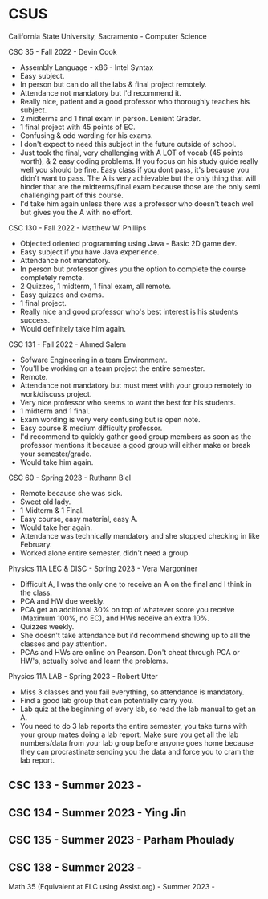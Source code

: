 # CSUS
California State University, Sacramento - Computer Science


CSC 35 - Fall 2022 - Devin Cook
  - Assembly Language - x86 - Intel Syntax
  - Easy subject.
  - In person but can do all the labs & final project remotely.
  - Attendance not mandatory but I'd recommend it.
  - Really nice, patient and a good professor who thoroughly teaches his subject.
  - 2 midterms and 1 final exam in person. Lenient Grader. 
  - 1 final project with 45 points of EC.
  - Confusing & odd wording for his exams.
  - I don't expect to need this subject in the future outside of school.
  - Just took the final, very challenging with A LOT of vocab (45 points worth), & 2 easy coding problems. If you focus on his study guide really well you should be fine. Easy class if you dont pass, it's because you didn't want to pass. The A is very achievable but the only thing that will hinder that are the midterms/final exam because those are the only semi challenging part of this course.
  - I'd take him again unless there was a professor who doesn't teach well but gives you the A with no effort. 


CSC 130 - Fall 2022 - Matthew W. Phillips
  - Objected oriented programming using Java - Basic 2D game dev.
  - Easy subject if you have Java experience.
  - Attendance not mandatory. 
  - In person but professor gives you the option to complete the course completely remote.
  - 2 Quizzes, 1 midterm, 1 final exam, all remote.
  - Easy quizzes and exams.
  - 1 final project.
  - Really nice and good professor who's best interest is his students success.
  - Would definitely take him again. 


CSC 131 - Fall 2022 - Ahmed Salem
  - Sofware Engineering in a team Environment.
  - You'll be working on a team project the entire semester.
  - Remote.
  - Attendance not mandatory but must meet with your group remotely to work/discuss project.
  - Very nice professor who seems to want the best for his students.
  - 1 midterm and 1 final. 
  - Exam wording is very very confusing but is open note.
  - Easy course & medium difficulty professor.
  - I'd recommend to quickly gather good group members as soon as the professor mentions it because a good group will either make or break your semester/grade.
  - Would take him again. 
  
  
CSC 60 - Spring 2023 - Ruthann Biel
  - Remote because she was sick.
  - Sweet old lady.
  - 1 Midterm & 1 Final.
  - Easy course, easy material, easy A.
  - Would take her again.
  - Attendance was technically mandatory and she stopped checking in like February.
  - Worked alone entire semester, didn't need a group.
  
  
Physics 11A LEC & DISC - Spring 2023 - Vera Margoniner
  - Difficult A, I was the only one to receive an A on the final and I think in the class.
  - PCA and HW due weekly.
  - PCA get an additional 30% on top of whatever score you receive (Maximum 100%, no EC), and HWs receive an extra 10%.
  - Quizzes weekly.
  - She doesn't take attendance but i'd recommend showing up to all the classes and pay attention.
  - PCAs and HWs are online on Pearson. Don't cheat through PCA or HW's, actually solve and learn the problems. 


Physics 11A LAB - Spring 2023 - Robert Utter
  - Miss 3 classes and you fail everything, so attendance is mandatory.
  - Find a good lab group that can potentially carry you.
  - Lab quiz at the beginning of every lab, so read the lab manual to get an A.
  - You need to do 3 lab reports the entire semester, you take turns with your group mates doing a lab report. Make sure you get all the lab numbers/data from your lab group before anyone goes home because they can procrastinate sending you the data and force you to cram the lab report.
  

CSC 133 - Summer 2023 - 
  - 


CSC 134 - Summer 2023 - Ying Jin
  - 
  
  
CSC 135 - Summer 2023 - Parham Phoulady
  - 


CSC 138 - Summer 2023 - 
  - 


Math 35 (Equivalent at FLC using Assist.org) - Summer 2023 - 
